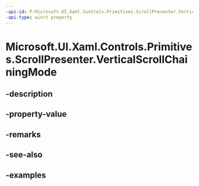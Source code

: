 ```yaml
---
-api-id: P:Microsoft.UI.Xaml.Controls.Primitives.ScrollPresenter.VerticalScrollChainingMode
-api-type: winrt property
---
```


# Microsoft.UI.Xaml.Controls.Primitives.ScrollPresenter.VerticalScrollChainingMode

<!--
public Microsoft.UI.Xaml.Controls.ChainingMode VerticalScrollChainingMode { get; set; }
-->


## -description

## -property-value

## -remarks

## -see-also

## -examples


